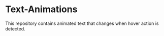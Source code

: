 # Text-Animations
This repository contains animated text that changes when hover action is detected.

